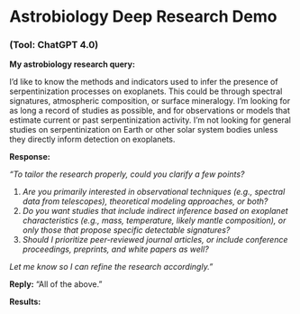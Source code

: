 # Astrobiology Deep Research Demo
### (Tool: ChatGPT 4.0)
**My astrobiology research query:**

I’d like to know the methods and indicators used to infer the presence of serpentinization processes on exoplanets. This could be through spectral signatures, atmospheric composition, or surface mineralogy. I’m looking for as long a record of studies as possible, and for observations or models that estimate current or past serpentinization activity. I’m not looking for general studies on serpentinization on Earth or other solar system bodies unless they directly inform detection on exoplanets.

**Response:**

*“To tailor the research properly, could you clarify a few points?*

1. *Are you primarily interested in observational techniques (e.g., spectral data from telescopes), theoretical modeling approaches, or both?*
2. *Do you want studies that include indirect inference based on exoplanet characteristics (e.g., mass, temperature, likely mantle composition), or only those that propose specific detectable signatures?*
3. *Should I prioritize peer-reviewed journal articles, or include conference proceedings, preprints, and white papers as well?*

*Let me know so I can refine the research accordingly.”*

**Reply:** “All of the above.”

**Results:** 

